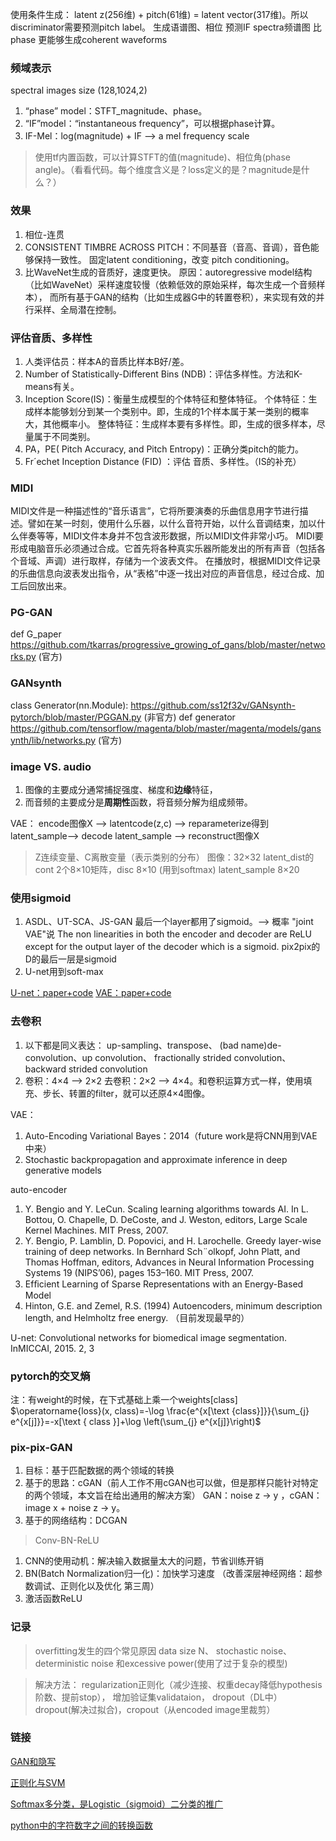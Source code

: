 

使用条件生成： latent z(256维) + pitch(61维) = latent vector(317维)。所以discriminator需要预测pitch label。
生成语谱图、相位
预测IF spectra频谱图 比phase 更能够生成coherent waveforms

### 频域表示
spectral images size (128,1024,2)
1.  “phase” model：STFT_magnitude、phase。
2. “IF”model：“instantaneous frequency”，可以根据phase计算。
3. IF-Mel：log(magnitude) + IF --> a mel frequency scale 
>使用tf内置函数，可以计算STFT的值(magnitude)、相位角(phase angle)。（看看代码。每个维度含义是？loss定义的是？magnitude是什么？）

### 效果
1. 相位-连贯
2. CONSISTENT TIMBRE ACROSS PITCH：不同基音（音高、音调），音色能够保持一致性。
固定latent conditioning，改变 pitch conditioning。
3. 比WaveNet生成的音质好，速度更快。
原因：autoregressive model结构（比如WaveNet）采样速度较慢（依赖低效的原始采样，每次生成一个音频样本），
而所有基于GAN的结构（比如生成器G中的转置卷积），来实现有效的并行采样、全局潜在控制。

### 评估音质、多样性
1. 人类评估员：样本A的音质比样本B好/差。
2. Number of Statistically-Different Bins (NDB)：评估多样性。方法和K-means有关。
3. Inception Score(IS)：衡量生成模型的个体特征和整体特征。
个体特征：生成样本能够划分到某一个类别中。即，生成的1个样本属于某一类别的概率大，其他概率小。
整体特征：生成样本要有多样性。即，生成的很多样本，尽量属于不同类别。
4. PA，PE( Pitch Accuracy, and Pitch Entropy)：正确分类pitch的能力。
5. Fr´echet Inception Distance (FID) ：评估 音质、多样性。（IS的补充）

### MIDI
MIDI文件是一种描述性的“音乐语言”，它将所要演奏的乐曲信息用字节进行描述。譬如在某一时刻，使用什么乐器，以什么音符开始，以什么音调结束，加以什么伴奏等等，MIDI文件本身并不包含波形数据，所以MIDI文件非常小巧。
MIDI要形成电脑音乐必须通过合成。它首先将各种真实乐器所能发出的所有声音（包括各个音域、声调）进行取样，存储为一个波表文件。
在播放时，根据MIDI文件记录的乐曲信息向波表发出指令，从“表格”中逐一找出对应的声音信息，经过合成、加工后回放出来。


### PG-GAN
def G_paper https://github.com/tkarras/progressive_growing_of_gans/blob/master/networks.py (官方)
### GANsynth
class Generator(nn.Module): https://github.com/ss12f32v/GANsynth-pytorch/blob/master/PGGAN.py (非官方)
def generator https://github.com/tensorflow/magenta/blob/master/magenta/models/gansynth/lib/networks.py (官方)


### image VS. audio
1. 图像的主要成分通常捕捉强度、梯度和**边缘**特征，
2. 而音频的主要成分是**周期性**函数，将音频分解为组成频带。

VAE：
encode图像X --> latentcode(z,c) --> reparameterize得到latent_sample-->
decode latent_sample --> reconstruct图像X
>Z连续变量、C离散变量（表示类别的分布）
图像：32×32
latent_dist的cont 2个8×10矩阵，disc 8×10 (用到softmax)
latent_sample    8×20


### 使用sigmoid
1. ASDL、UT-SCA、JS-GAN 最后一个layer都用了sigmoid。--> 概率
  "joint VAE"说 The non linearities in both the encoder and decoder are ReLU except for the output layer of the decoder which is a sigmoid.
  pix2pix的D的最后一层是sigmoid
2. U-net用到soft-max

[U-net：paper+code](https://github.com/milesial/Pytorch-UNet)
[VAE：paper+code](https://github.com/Schlumberger/joint-vae)

### 去卷积
1. 以下都是同义表达：
up-sampling、transpose、
(bad name)de-convolution、up convolution、
fractionally strided convolution、backward strided convolution
2. 卷积：4×4 --> 2×2
去卷积：2×2 --> 4×4。和卷积运算方式一样，使用填充、步长、转置的filter，就可以还原4×4图像。

VAE：
1. Auto-Encoding Variational Bayes：2014（future work是将CNN用到VAE中来）
2. Stochastic backpropagation and approximate inference in deep generative models

auto-encoder
1. Y. Bengio and Y. LeCun. Scaling learning algorithms towards AI. In L. Bottou, O. Chapelle, D. DeCoste, and J. Weston, editors, Large Scale Kernel Machines. MIT Press, 2007.
2. Y. Bengio, P. Lamblin, D. Popovici, and H. Larochelle. Greedy layer-wise training of deep networks. In Bernhard Sch¨olkopf, John Platt, and Thomas Hoffman, editors, Advances in Neural Information Processing Systems 19 (NIPS’06), pages 153–160. MIT Press, 2007.
3. Efﬁcient Learning of Sparse Representations with an Energy-Based Model
4. Hinton, G.E. and Zemel, R.S. (1994) Autoencoders, minimum description length, and Helmholtz free energy. （目前发现最早的）

U-net: Convolutional networks for biomedical image segmentation. InMICCAI, 2015. 2, 3 


### pytorch的交叉熵
注：有weight的时候，在下式基础上乘一个weights[class]
$\operatorname{loss}(x, class)=-\log \frac{e^{x[\text {class}]}}{\sum_{j} e^{x[j]}}=-x[\text { class }]+\log \left(\sum_{j} e^{x[j]}\right)$


### pix-pix-GAN
1. 目标：基于匹配数据的两个领域的转换
2. 基于的思路：cGAN（前人工作不用cGAN也可以做，但是那样只能针对特定的两个领域，本文旨在给出通用的解决方案）
GAN：noise z -> y ，cGAN：image x + noise z -> y。
3. 基于的网络结构：DCGAN

>Conv-BN-ReLU
1. CNN的使用动机：解决输入数据量太大的问题，节省训练开销 
2. BN(Batch Normalization归一化)：加快学习速度
（改善深层神经网络：超参数调试、正则化以及优化 第三周）
3. 激活函数ReLU


### 记录
>overfitting发生的四个常见原因
data size N、
stochastic noise、
deterministic noise
和excessive power(使用了过于复杂的模型)

>解决方法：
regularization正则化（减少连接、权重decay降低hypothesis阶数、提前stop），
增加验证集validataion，
dropout（DL中）
dropout(解决过拟合)，cropout（从encoded image里裁剪）


### 链接
[GAN和隐写](https://zhuanlan.zhihu.com/p/51263749?utm_source=com.tencent.tim&utm_medium=social&utm_oi=975667395150483456)

[正则化与SVM](https://mp.weixin.qq.com/s?__biz=MzIwOTc2MTUyMg==&mid=2247483942&idx=1&sn=564b65607d2e682bdedfdba51296a80e&chksm=976fa7bba0182ead76a6a22cf4d720efa281287c710beeb9304fc59057356029d8c7c2fac4f3&scene=21#wechat_redirect)

[Softmax多分类，是Logistic（sigmoid）二分类的推广](https://blog.csdn.net/hellocsz/article/details/80813546)

[python中的字符数字之间的转换函数](https://www.cnblogs.com/wuxiangli/p/6046800.html)